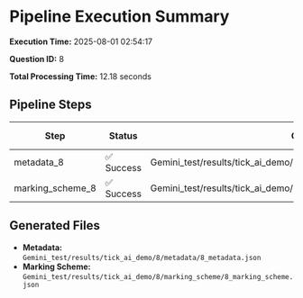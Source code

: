 # Pipeline Execution Summary

**Execution Time:** 2025-08-01 02:54:17

**Question ID:** 8

**Total Processing Time:** 12.18 seconds

## Pipeline Steps

| Step | Status | Output File | Time (s) |
|------|--------|-------------|----------|
| metadata_8 | ✅ Success | Gemini_test/results/tick_ai_demo/8/metadata/8_metadata.json | 6.07 |
| marking_scheme_8 | ✅ Success | Gemini_test/results/tick_ai_demo/8/marking_scheme/8_marking_scheme.json | 6.05 |

## Generated Files

- **Metadata:** `Gemini_test/results/tick_ai_demo/8/metadata/8_metadata.json`
- **Marking Scheme:** `Gemini_test/results/tick_ai_demo/8/marking_scheme/8_marking_scheme.json`
